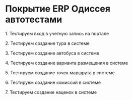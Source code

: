 <h1>Покрытие ERP Одиссея автотестами</h1>

<p>1. Тестируем вход в учетную запись на портале<p>
<p>2. Тестируем создание тура в системе<p>
<p>3. Тестируем создание автобуса в системе<p>
<p>4. Тестируем создание варианта размещения в системе<p>
<p>5. Тестируем создание точек маршрута в системе<p>
<p>6. Тестируем создание комиссий в системе<p>
<p>7. Тестируем создание наценок в системе<p>

<p>
